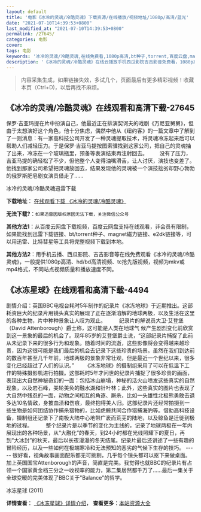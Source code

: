 ```yaml
---
layout: default
title: '电影《冰冷的灵魂/冷酷灵魂》下载资源/在线播放/视频地址/1080p/高清/蓝光'
date: "2021-07-10T14:39:53+0800"
last_modified_at: "2021-07-10T14:39:53+0800"
permalink: /27645/
categories: 电影
cover:
tags: 电影
keywords: '冰冷的灵魂/冷酷灵魂,在线免费看,1080p高清,bt种子,torrent,百度云盘,magnet,磁力链,迅雷下载资源'
description: '《冰冷的灵魂/冷酷灵魂》在线云播放手机西瓜影院吉吉影音免费看，1080p高清bd/hd未删减完整版和tc抢先枪版，mkv/mp4格式，附带bt/torrent种子、magnet/磁力链、百度云盘、网盘资源迅雷下载链接'
---
```


>内容采集生成，如果链接失效，多试几个，页面最后有更多精彩视频！收藏本页（Ctrl+D)，以后再找不麻烦。


## 《冰冷的灵魂/冷酷灵魂》在线观看和高清下载-27645

保罗·吉亚玛提在片中扮演自己，他最近正在排演契诃夫的戏剧《万尼亚舅舅》，但由于太想演好这个角色，他十分焦虑，偶然中他从《纽约客》的一篇文章中了解到了一则消息：有一家高科技公司开发了一种灵魂提取技术，将灵魂冷冻起来后可以帮助人们减轻压力。于是保罗&middot;吉亚马提按图索骥找到这家公司，把自己的灵魂抽了出来，冷冻在一个玻璃瓶里，预备等表演结束再注射回去。 　　没有了压力，吉亚马提的确轻松了不少，但他整个人变得油嘴滑舌，让人讨厌，演技也变差了。他找到那家公司希望把灵魂放回去，结果发现他的灵魂被一个演技拙劣却野心勃勃的俄罗斯肥皂剧女演员借走了&hellip;…


冰冷的灵魂/冷酷灵魂迅雷下载

**下载地址**： [在线观看下载 《冰冷的灵魂/冷酷灵魂》](https://www.993dy.com//vod-detail-id-20813.html) 


**无法下载?**：`如果迅雷因版权原因无法下载，关注微信公众号 `

**其他方法1**：从百度云网盘下载视频，百度云网盘支持在线观看，非会员有限制，如果能找到迅雷下载链接、bt/torrent种子、magnet磁力链接、e2dk链接等，可以用迅雷、比特彗星等工具将完整视频下载到本地。

**其他方法2**：用手机云播、西瓜影院、吉吉影音等在线免费观看《冰冷的灵魂/冷酷灵魂》，一般提供1080p高清、hd/bd高清视频、tc抢先版视频，视频为mkv或mp4格式，不同站点视频质量和播放速度不同。


## 《冰冻星球》在线观看和高清下载-4494

剧情介绍：英国BBC电视台耗时5年制作的纪录片《冰冻地球》于近期推出。这部耗资巨大的纪录片用镜头真实的展现了正在逐渐溶解的地球两极，以及生活在这里的各种生物，片中种种景象让人叹为观止。  　　纪录片的解说员大卫·艾登堡（David Attenborough）爵士称，这可能是人类在地球气 候产生剧烈变化前欣赏到这一景象的最后的机会了。现年85岁的艾登堡爵士说，“这部纪录片捕捉了此前从未记录下来的很多行为和现象。随着时间的流逝，这些影像将会变得越来越珍贵，因为这很可能是我们最后的机会去记录下这些珍贵的场景。虽然在我们到达前的数百年甚至几千年前，地球两极的景象非常壮观，但是最近一个世纪以来，很多变化已经超过了人们的认识。”  　　《冰冻地球》的摄制组采用了可以在低温下工作的特殊摄影机进行拍摄。这部耗时5年才问世的纪录片捕捉了很多珍贵的画面，表现出大自然神秘奇幻的一面：包括冰山崩塌，神秘的活火山喷发这些真实的自然现象，以及岩石峰，美轮美奂的融水湖和针叶林；此外，这些真实的图片也表现了大自然中残忍的一面，动物之间相互的角逐、厮杀，比如一头雄性北极熊勇敢击退多达10名情敌，身披血渍和伤痕，最终抱得美人归。这部纪录片还经常拍摄到一些生物是如何团结协作捕杀猎物的，比如虎鲸共同合作猎捕海豹等。借助高科技设备，摄制组还记录下了南极大陆中心地带广袤而荒芜的陆地，以及鲸鱼是迁徙到极地的过程。  　　整个纪录片是以季节的变化为主线的，记录了地球两极在一年内展现出的各种场景，从“大融化”的春天，到24小时都在光线照耀下的夏日，再到“大冰封”的秋天，最后以长夜漫漫的冬天结尾。纪录片最后还讲述了一些有趣的冒险经历，以及一些如何在极端寒冷和无法预知的恶劣的气候下生存的技巧。 ----- 很好看，视角故事画面配乐都无可挑剔，几乎每个镜头都可以抠下来做桌面。加上英国国宝Attenborough的声音，简直是完美。我觉得也就BBC的纪录片有占领一个国家黄金档三分之一收视率的能力，第二集居然都千万了……最后一集关于全球变暖的完美体现了BBC关于"Balance"的哲学。


冰冻星球 (2011)

**详情查看**： [《冰冻星球》详情介绍](/movie/4494/)， **查看更多**：[本站资源大全](/movie/t/all/)

